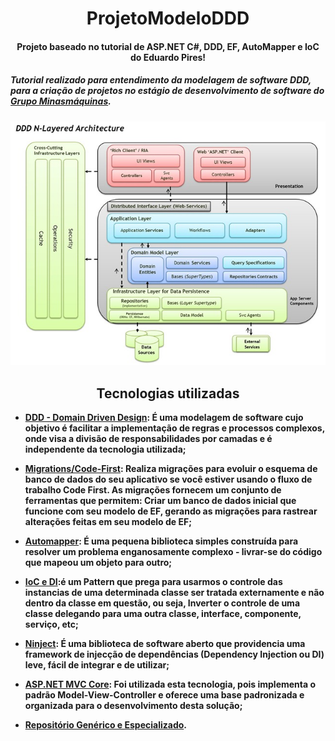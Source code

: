 # **<div align="center">ProjetoModeloDDD</div>**
#### **<div align="center">Projeto baseado no tutorial de ASP.NET C#, DDD, EF, AutoMapper e IoC do Eduardo Pires!</div>**
##### **Tutorial realizado para entendimento da modelagem de software DDD, para a criação de projetos no estágio de desenvolvimento de software do [Grupo Minasmáquinas](https://www.linkedin.com/company/grupominasmaquinas/mycompany/).**
<div align="center"> <img src="https://github.com/luisacoutinho06/ProjetoModeloDDD/blob/9c0061e06c418434358cd0768dc72f0effc0b84a/DDD.jpg"></div>


## <div align="center">Tecnologias utilizadas</div>

- **[DDD - Domain Driven Design](https://medium.com/beelabacademy/domain-driven-design-vs-arquitetura-em-camadas-d01455698ec5): É uma modelagem de software cujo objetivo é facilitar a implementação de regras e processos complexos, onde visa a divisão de responsabilidades por camadas e é independente da tecnologia utilizada;**


- **[Migrations/Code-First](https://learn.microsoft.com/en-us/ef/ef6/modeling/code-first/migrations/): Realiza migrações para evoluir o esquema de banco de dados do seu aplicativo se você estiver usando o fluxo de trabalho Code First. As migrações fornecem um conjunto de ferramentas que permitem: Criar um banco de dados inicial que funcione com seu modelo de EF, gerando as migrações para rastrear alterações feitas em seu modelo de EF;**


- **[Automapper](https://automapper.org): É uma pequena biblioteca simples construída para resolver um problema enganosamente complexo - livrar-se do código que mapeou um objeto para outro;**


- **[IoC e DI](http://www.linhadecodigo.com.br/artigo/3418/inversao-de-controle-ioc-e-injecao-de-dependencia-di-diferencas.aspx):é um Pattern que prega para usarmos o controle das instancias de uma determinada classe ser tratada externamente e não dentro da classe em questão, ou seja, Inverter o controle de uma classe delegando para uma outra classe, interface, componente, serviço, etc;**


- **[Ninject](https://www.macoratti.net/15/08/mvc_ninj1.htm): É uma biblioteca de software aberto que providencia uma framework de injecção de dependências (Dependency Injection ou DI) leve, fácil de integrar e de utilizar;**


- **[ASP.NET MVC Core](https://learn.microsoft.com/en-us/aspnet/core/mvc/overview?view=aspnetcore-7.0): Foi utilizada esta tecnologia, pois implementa o padrão Model-View-Controller e oferece uma base padronizada e organizada para o desenvolvimento desta solução;**


- **[Repositório Genérico e Especializado](https://www.brunobrito.net.br/aspnet-core-mongodb-unit-of-work/).**
